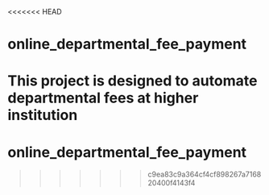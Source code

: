<<<<<<< HEAD
# online_departmental_fee_payment
This project is designed to automate departmental fees at higher institution 
=======
# online_departmental_fee_payment
>>>>>>> c9ea83c9a364cf4cf898267a716820400f4143f4
